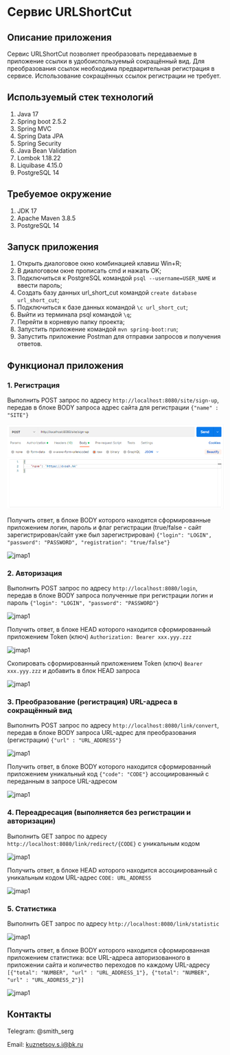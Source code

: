 # Сервис URLShortCut

## Описание приложения

Сервис URLShortCut позволяет преобразовать передаваемые в приложение ссылки
в удобоиспользуемый сокращённый вид. Для преобразования ссылок необходима
предварительная регистрация в сервисе. Использование сокращённых ссылок 
регистрации не требует.

## Используемый стек технологий

1. Java 17
2. Spring boot 2.5.2
3. Spring MVC
4. Spring Data JPA
5. Spring Security
6. Java Bean Validation
7. Lombok 1.18.22
8. Liquibase 4.15.0
9. PostgreSQL 14

## Требуемое окружение
1. JDK 17
2. Apache Maven 3.8.5
3. PostgreSQL 14

## Запуск приложения

1. Открыть диалоговое окно комбинацией клавиш Win+R;
2. В диалоговом окне прописать cmd и нажать OK;
3. Подключиться к PostgreSQL командой ```psql --username=USER_NAME``` и ввести пароль;
4. Создать базу данных url_short_cut командой ```create database url_short_cut```;
5. Подключиться к базе данных командой ```\c url_short_cut```;
6. Выйти из терминала psql командой ```\q```;
8. Перейти в корневую папку проекта;
9. Запустить приложение командой ```mvn spring-boot:run```;
10. Запустить приложение Postman для отправки запросов и получения ответов.

## Функционал приложения

### 1. Регистрация

Выполнить POST запрос по адресу ```http://localhost:8080/site/sign-up```, 
передав в блоке BODY запроса адрес сайта для регистрации ```{"name" : "SITE"}```

![jmap1](img/registrationRequest.png)

Получить ответ, в блоке BODY которого находятся сформированные приложением
логин, пароль и флаг регистрации (true/false - сайт зарегистрирован/сайт
уже был зарегистрирован)
```{"login": "LOGIN", "password": "PASSWORD", "registration": "true/false"}```

![jmap1](img/registrationResponse.png)

### 2. Авторизация

Выполнить POST запрос по адресу ```http://localhost:8080/login```,
передав в блоке BODY запроса полученные при регистрации логин и пароль
```{"login": "LOGIN", "password": "PASSWORD"}```

![jmap1](img/authorizationRequest.png)

Получить ответ, в блоке HEAD которого находится сформированный приложением
Token (ключ) ```Authorization: Bearer xxx.yyy.zzz```

![jmap1](img/authorizationResponse.png)

Скопировать сформированный приложением Token (ключ) ```Bearer xxx.yyy.zzz```
и добавить в блок HEAD запроса

![jmap1](img/authorizationToken.png)

### 3. Преобразование (регистрация) URL-адреса в сокращённый вид

Выполнить POST запрос по адресу ```http://localhost:8080/link/convert```,
передав в блоке BODY запроса URL-адрес для преобразования (регистрации)
```{"url" : "URL_ADDRESS"}```

![jmap1](img/convertRequest.png)

Получить ответ, в блоке BODY которого находится сформированный приложением
уникальный код ```{"code": "CODE"}``` ассоциированный с переданным в запросе URL-адресом

![jmap1](img/convertResponse.png)

### 4. Переадресация (выполняется без регистрации и авторизации)

Выполнить GET запрос по адресу ```http://localhost:8080/link/redirect/{CODE}```
с уникальным кодом

![jmap1](img/redirectRequest.png)

Получить ответ, в блоке HEAD которого находится ассоциированный с 
уникальным кодом URL-адрес ```CODE: URL_ADDRESS```

![jmap1](img/redirectResponse.png)

### 5. Статистика

Выполнить GET запрос по адресу ```http://localhost:8080/link/statistic```

![jmap1](img/statisticRequest.png)

Получить ответ, в блоке BODY которого находится сформированная приложением
статистика: все URL-адреса авторизованного в приложении сайта
и количество переходов по каждому URL-адресу 
```[{"total": "NUMBER", "url" : "URL_ADDRESS_1"}, {"total": "NUMBER", "url" : "URL_ADDRESS_2"}]```

![jmap1](img/statisticResponse.png)

## Контакты

Telegram: @smith_serg

Email: kuznetsov.s.i@bk.ru

